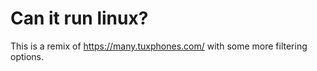 # Can it run linux?

This is a remix of https://many.tuxphones.com/ with some more filtering options.